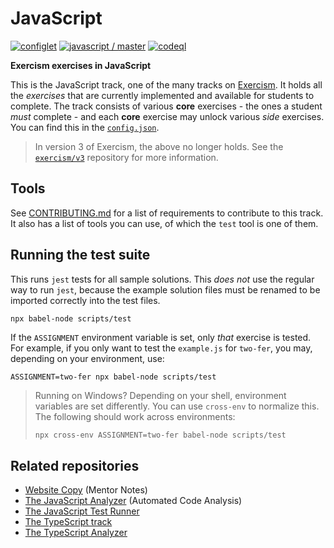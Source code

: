 # JavaScript

[![configlet](https://github.com/exercism/javascript/workflows/configlet/badge.svg)](https://github.com/exercism/javascript/actions?query=workflow%3Aconfiglet) [![javascript / master](https://github.com/exercism/javascript/workflows/javascript%20/%20master/badge.svg)](https://github.com/exercism/javascript/actions?query=workflow%3A%22javascript+%2F+master%22) [![codeql](https://github.com/exercism/javascript/workflows/codql/badge.svg)](https://github.com/exercism/javascript/actions?query=workflow%3Acodeql)

**Exercism exercises in JavaScript**

This is the JavaScript track, one of the many tracks on [Exercism][web-exercism]. It holds all the _exercises_ that are currently implemented and available for students to complete. The track consists of various **core** exercises - the ones a student _must_ complete - and each **core** exercise may unlock various _side_ exercises. You can find this in the [`config.json`][file-config].

> In version 3 of Exercism, the above no longer holds. See the [`exercism/v3`][git-v3] repository for more information.

## Tools

See [CONTRIBUTING.md][file-contributing] for a list of requirements to
contribute to this track. It also has a list of tools you can use, of which the
`test` tool is one of them.

## Running the test suite

This runs `jest` tests for all sample solutions. This *does not* use the regular way to run `jest`, because the example solution files must be renamed to be imported correctly into the test files.

```shell
npx babel-node scripts/test
```

If the `ASSIGNMENT` environment variable is set, only _that_ exercise is tested. For example, if you only want to test the `example.js` for `two-fer`, you may, depending on your environment, use:

```shell
ASSIGNMENT=two-fer npx babel-node scripts/test
```

> Running on Windows? Depending on your shell, environment variables are set differently. You can use `cross-env` to normalize this. The following should work across environments:
>
> ```bash
> npx cross-env ASSIGNMENT=two-fer babel-node scripts/test
> ```

## Related repositories

* [Website Copy][git-website-copy] (Mentor Notes)
* [The JavaScript Analyzer][git-javascript-analyzer] (Automated Code Analysis)
* [The JavaScript Test Runner][git-javascript-test-runner]
* [The TypeScript track][git-typescript]
* [The TypeScript Analyzer][git-typescript-analyzer]

[web-exercism]: https://exercism.io
[git-configlet]: https://github.com/exercism/docs/blob/master/language-tracks/configuration/configlet.md
[bin-fetch-configlet]: https://github.com/exercism/javascript/blob/master/bin/fetch-configlet
[file-config]: https://github.com/exercism/javascript/blob/master/config.json
[file-contributing]: https://github.com/exercism/javascript/blob/master/CONTRIBUTING.md

[git-javascript]: https://github.com/exercism/javascript
[git-javascript-analyzer]: https://github.com/exercism/javascript-analyzer
[git-javascript-test-runner]: https://github.com/exercism/javascript-test-runner
[git-typescript]: https://github.com/exercism/typescript/
[git-typescript-analyzer]: https://github.com/exercism/typescript-analyzer
[git-v3]: https://github.com/exercism/v3
[git-website-copy]: https://github.com/exercism/website-copy
